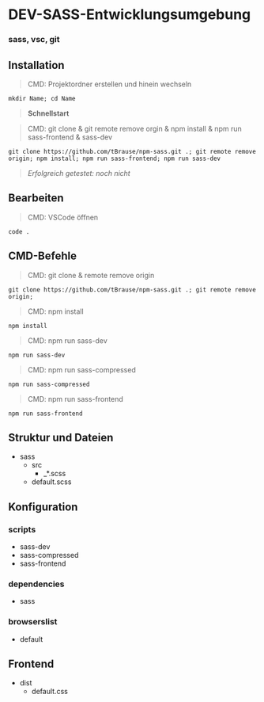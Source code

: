# DEV-SASS-Entwicklungsumgebung

### sass, vsc, git

## Installation

> CMD: Projektordner erstellen und hinein wechseln

    mkdir Name; cd Name

> **Schnellstart**

> CMD: git clone & git remote remove orgin & npm install & npm run sass-frontend & sass-dev

    git clone https://github.com/tBrause/npm-sass.git .; git remote remove origin; npm install; npm run sass-frontend; npm run sass-dev

<!-- > **CMD: Schnellstart - install & build & dev**

    npm install; npm run build; npm run dev -->

> _Erfolgreich getestet: noch nicht_

## Bearbeiten

> CMD: VSCode öffnen

    code .

## CMD-Befehle

> CMD: git clone & remote remove origin

    git clone https://github.com/tBrause/npm-sass.git .; git remote remove origin;

> CMD: npm install

    npm install

> CMD: npm run sass-dev

    npm run sass-dev

> CMD: npm run sass-compressed

    npm run sass-compressed

> CMD: npm run sass-frontend

    npm run sass-frontend

## Struktur und Dateien

- sass
  - src
    - \_\*.scss
  - default.scss

## Konfiguration

### scripts

- sass-dev
- sass-compressed
- sass-frontend

### dependencies

- sass

### browserslist

- default

## Frontend

- dist
  - default.css
